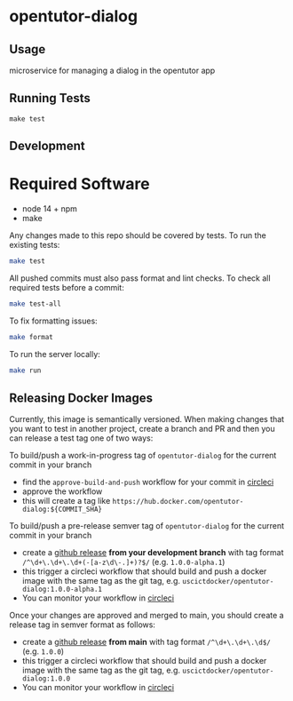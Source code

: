 # opentutor-dialog

## Usage

microservice for managing a dialog in the opentutor app

## Running Tests

```
make test
```

## Development

# Required Software

- node 14 + npm
- make

Any changes made to this repo should be covered by tests. To run the existing tests:

```bash
make test
```

All pushed commits must also pass format and lint checks. To check all required tests before a commit:

```bash
make test-all
```

To fix formatting issues:

```bash
make format
```

To run the server locally:

```bash
make run
```

## Releasing Docker Images

Currently, this image is semantically versioned. When making changes that you want to test in another project, create a branch and PR and then you can release a test tag one of two ways:

To build/push a work-in-progress tag of `opentutor-dialog` for the current commit in your branch

- find the `approve-build-and-push` workflow for your commit in [circleci](https://circleci.com/gh/ICTLearningSciences/workflows/opentutor-dialog)
- approve the workflow
- this will create a tag like `https://hub.docker.com/opentutor-dialog:${COMMIT_SHA}`

To build/push a pre-release semver tag of `opentutor-dialog` for the current commit in your branch

- create a [github release](https://github.com/ICTLearningSciences/opentutor-dialog/releases/new) **from your development branch** with tag format `/^\d+\.\d+\.\d+(-[a-z\d\-.]+)?$/` (e.g. `1.0.0-alpha.1`)
- this trigger a circleci workflow that should build and push a docker image with the same tag as the git tag, e.g. `uscictdocker/opentutor-dialog:1.0.0-alpha.1`
- You can monitor your workflow in [circleci](https://circleci.com/gh/ICTLearningSciences/workflows/opentutor-dialog)

Once your changes are approved and merged to main, you should create a release tag in semver format as follows:

- create a [github release](https://github.com/ICTLearningSciences/opentutor-dialog/releases/new) **from main** with tag format `/^\d+\.\d+\.\d$/` (e.g. `1.0.0`)
- this trigger a circleci workflow that should build and push a docker image with the same tag as the git tag, e.g. `uscictdocker/opentutor-dialog:1.0.0`
- You can monitor your workflow in [circleci](https://circleci.com/gh/ICTLearningSciences/workflows/opentutor-dialog)
